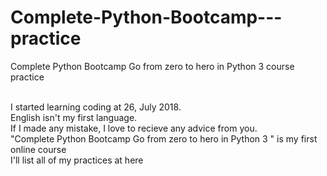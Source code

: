# Complete-Python-Bootcamp---practice
Complete Python Bootcamp Go from zero to hero in Python 3 course practice

<br>I started learning coding at 26, July 2018.
<br>English isn't my first language.
<br>If I made any mistake, I love to recieve any advice from you.
<br>"Complete Python Bootcamp Go from zero to hero in Python 3 " is my first online course
<br>I'll list all of my practices at here

